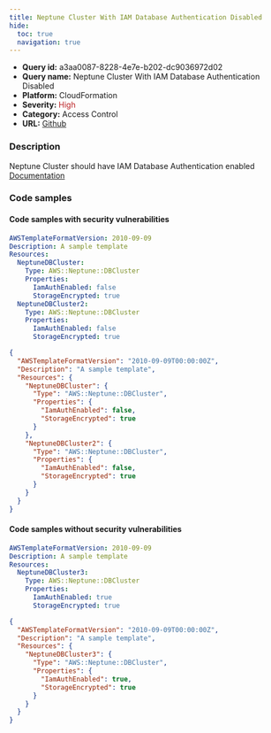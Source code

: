 ```yaml
---
title: Neptune Cluster With IAM Database Authentication Disabled
hide:
  toc: true
  navigation: true
---
```


<style>
  .highlight .hll {
    background-color: #ff171742;
  }
  .md-content {
    max-width: 1100px;
    margin: 0 auto;
  }
</style>

-   **Query id:** a3aa0087-8228-4e7e-b202-dc9036972d02
-   **Query name:** Neptune Cluster With IAM Database Authentication Disabled
-   **Platform:** CloudFormation
-   **Severity:** <span style="color:#bb2124">High</span>
-   **Category:** Access Control
-   **URL:** [Github](https://github.com/Checkmarx/kics/tree/master/assets/queries/cloudFormation/aws/neptune_cluster_with_iam_database_authentication_disabled)

### Description
Neptune Cluster should have IAM Database Authentication enabled<br>
[Documentation](https://docs.aws.amazon.com/AWSCloudFormation/latest/UserGuide/aws-resource-neptune-dbcluster.html#cfn-neptune-dbcluster-iamauthenabled)

### Code samples
#### Code samples with security vulnerabilities
```yaml title="Positive test num. 1 - yaml file" hl_lines="12 7"
AWSTemplateFormatVersion: 2010-09-09
Description: A sample template
Resources:
  NeptuneDBCluster:
    Type: AWS::Neptune::DBCluster
    Properties:
      IamAuthEnabled: false
      StorageEncrypted: true
  NeptuneDBCluster2:
    Type: AWS::Neptune::DBCluster
    Properties:
      IamAuthEnabled: false
      StorageEncrypted: true

```
```json title="Positive test num. 2 - json file" hl_lines="8 15"
{
  "AWSTemplateFormatVersion": "2010-09-09T00:00:00Z",
  "Description": "A sample template",
  "Resources": {
    "NeptuneDBCluster": {
      "Type": "AWS::Neptune::DBCluster",
      "Properties": {
        "IamAuthEnabled": false,
        "StorageEncrypted": true
      }
    },
    "NeptuneDBCluster2": {
      "Type": "AWS::Neptune::DBCluster",
      "Properties": {
        "IamAuthEnabled": false,
        "StorageEncrypted": true
      }
    }
  }
}

```


#### Code samples without security vulnerabilities
```yaml title="Negative test num. 1 - yaml file"
AWSTemplateFormatVersion: 2010-09-09
Description: A sample template
Resources:
  NeptuneDBCluster3:
    Type: AWS::Neptune::DBCluster
    Properties:
      IamAuthEnabled: true
      StorageEncrypted: true

```
```json title="Negative test num. 2 - json file"
{
  "AWSTemplateFormatVersion": "2010-09-09T00:00:00Z",
  "Description": "A sample template",
  "Resources": {
    "NeptuneDBCluster3": {
      "Type": "AWS::Neptune::DBCluster",
      "Properties": {
        "IamAuthEnabled": true,
        "StorageEncrypted": true
      }
    }
  }
}

```
